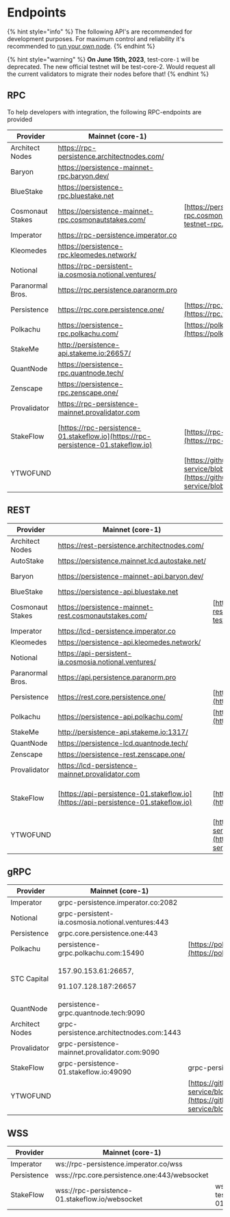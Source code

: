# Endpoints

{% hint style="info" %}
The following API's are recommended for development purposes. For maximum control and reliability it's recommended to [run your own node](../nodes-and-endpoints/setup.md).
{% endhint %}

{% hint style="warning" %}
**On June 15th, 2023**, test-core`-1` will be deprecated. The new official testnet will be test-core-2. Would request all the current validators to migrate their nodes before that!
{% endhint %}

## RPC

To help developers with integration, the following RPC-endpoints are provided

| Provider         | Mainnet (core-1)                                                                   | Testnet (test-core-2)                                                                                                                                                                            | Testnet (test-core-1)                                                                                |
| ---------------- | ---------------------------------------------------------------------------------- | ------------------------------------------------------------------------------------------------------------------------------------------------------------------------------------------------ | ---------------------------------------------------------------------------------------------------- |
| Architect Nodes  | https://rpc-persistence.architectnodes.com/                                        |                                                                                                                                                                                                  | https://rpc-testnet-persistence.architectnodes.com/                                                  |
| Baryon           | https://persistence-mainnet-rpc.baryon.dev/                                        |                                                                                                                                                                                                  | https://persistence-testnet-rpc.baryon.dev/                                                          |
| BlueStake        | https://persistence-rpc.bluestake.net                                              |                                                                                                                                                                                                  |                                                                                                      |
| Cosmonaut Stakes | https://persistence-mainnet-rpc.cosmonautstakes.com/                               | [https://persistence-testnet-rpc.cosmonautstakes.com/](https://persistence-testnet-rpc.cosmonautstakes.com/)                                                                                     | https://persistence-testnet-rpc.cosmonautstakes.com/                                                 |
| Imperator        | https://rpc-persistence.imperator.co                                               |                                                                                                                                                                                                  |                                                                                                      |
| Kleomedes        | https://persistence-rpc.kleomedes.network/                                         |                                                                                                                                                                                                  |                                                                                                      |
| Notional         | https://rpc-persistent-ia.cosmosia.notional.ventures/                              |                                                                                                                                                                                                  |                                                                                                      |
| Paranormal Bros. | https://rpc.persistence.paranorm.pro                                               |                                                                                                                                                                                                  | http://testnet-rpc.persistence.paranorm.pro:24657/                                                   |
| Persistence      | https://rpc.core.persistence.one/                                                  | [https://rpc.testnet2.persistence.one/](https://rpc.testnet2.persistence.one/)                                                                                                                   | https://rpc.testnet.persistence.one/                                                                 |
| Polkachu         | https://persistence-rpc.polkachu.com/                                              | [https://polkachu.com/testnets/persistence](https://polkachu.com/testnets/persistence)                                                                                                           | https://persistence-testnet-rpc.polkachu.com/                                                        |
| StakeMe          | http://persistence-api.stakeme.io:26657/                                           |                                                                                                                                                                                                  |                                                                                                      |
| QuantNode        | https://persistence-rpc.quantnode.tech/                                            |                                                                                                                                                                                                  |                                                                                                      |
| Zenscape         | https://persistence-rpc.zenscape.one/                                              |                                                                                                                                                                                                  |                                                                                                      |
| Provalidator     | https://rpc-persistence-mainnet.provalidator.com                                   |                                                                                                                                                                                                  | https://rpc-persistence-testnet.provalidator.com                                                     |
| StakeFlow        | [https://rpc-persistence-01.stakeflow.io](https://rpc-persistence-01.stakeflow.io) | [https://rpc-persistence-testnet-01.stakeflow.io/](https://rpc-persistence-testnet-01.stakeflow.io/)                                                                                             | [https://rpc-persistence-testnet-01.stakeflow.io/](https://rpc-persistence-testnet-01.stakeflow.io/) |
| YTWOFUND         |                                                                                    | [https://github.com/YTWOFUND/PersistenceCore-service/blob/main/PersistenceCoreTestnet/README.md](https://github.com/YTWOFUND/PersistenceCore-service/blob/main/PersistenceCoreTestnet/README.md) |                                                                                                      |

## REST

| Provider         | Mainnet (core-1)                                                                   | Testnet (test-core-2)                                                                                                                                                                            | Testnet (test-core-1)                                                                                |
| ---------------- | ---------------------------------------------------------------------------------- | ------------------------------------------------------------------------------------------------------------------------------------------------------------------------------------------------ | ---------------------------------------------------------------------------------------------------- |
| Architect Nodes  | https://rest-persistence.architectnodes.com/                                       |                                                                                                                                                                                                  | https://rest-testnet-persistence.architectnodes.com/                                                 |
| AutoStake        | https://persistence.mainnet.lcd.autostake.net/                                     |                                                                                                                                                                                                  |                                                                                                      |
| Baryon           | https://persistence-mainnet-api.baryon.dev/                                        |                                                                                                                                                                                                  | https://persistence-testnet-api.baryon.dev/                                                          |
| BlueStake        | https://persistence-api.bluestake.net                                              |                                                                                                                                                                                                  |                                                                                                      |
| Cosmonaut Stakes | https://persistence-mainnet-rest.cosmonautstakes.com/                              | [https://persistence-testnet-rest.cosmonautstakes.com/](https://persistence-testnet-rest.cosmonautstakes.com/)                                                                                   | https://persistence-testnet-rest.cosmonautstakes.com/                                                |
| Imperator        | https://lcd-persistence.imperator.co                                               |                                                                                                                                                                                                  |                                                                                                      |
| Kleomedes        | https://persistence-api.kleomedes.network/                                         |                                                                                                                                                                                                  |                                                                                                      |
| Notional         | https://api-persistent-ia.cosmosia.notional.ventures/                              |                                                                                                                                                                                                  |                                                                                                      |
| Paranormal Bros. | https://api.persistence.paranorm.pro                                               |                                                                                                                                                                                                  |                                                                                                      |
| Persistence      | https://rest.core.persistence.one/                                                 | [https://rest.testnet2.persistence.one/](https://rest.testnet2.persistence.one/)                                                                                                                 | https://rest.testnet.persistence.one/                                                                |
| Polkachu         | https://persistence-api.polkachu.com/                                              | [https://polkachu.com/testnets/persistence](https://polkachu.com/testnets/persistence)                                                                                                           | https://persistence-testnet-api.polkachu.com/                                                        |
| StakeMe          | http://persistence-api.stakeme.io:1317/                                            |                                                                                                                                                                                                  |                                                                                                      |
| QuantNode        | https://persistence-lcd.quantnode.tech/                                            |                                                                                                                                                                                                  |                                                                                                      |
| Zenscape         | https://persistence-rest.zenscape.one/                                             |                                                                                                                                                                                                  |                                                                                                      |
| Provalidator     | https://lcd-persistence-mainnet.provalidator.com                                   |                                                                                                                                                                                                  | https://lcd-persistence-testnet.provalidator.com                                                     |
| StakeFlow        | [https://api-persistence-01.stakeflow.io](https://api-persistence-01.stakeflow.io) | [https://api-persistence-testnet-01.stakeflow.io/](https://api-persistence-testnet-01.stakeflow.io/)                                                                                             | [https://api-persistence-testnet-01.stakeflow.io/](https://api-persistence-testnet-01.stakeflow.io/) |
| YTWOFUND         |                                                                                    | [https://github.com/YTWOFUND/PersistenceCore-service/blob/main/PersistenceCoreTestnet/README.md](https://github.com/YTWOFUND/PersistenceCore-service/blob/main/PersistenceCoreTestnet/README.md) |                                                                                                      |

## gRPC

| Provider        | Mainnet (core-1)                                       | Testnet (test-core-2)                                                                                                                                                                            | Testnet (test-core-1)                            |
| --------------- | ------------------------------------------------------ | ------------------------------------------------------------------------------------------------------------------------------------------------------------------------------------------------ | ------------------------------------------------ |
| Imperator       | grpc-persistence.imperator.co:2082                     |                                                                                                                                                                                                  |                                                  |
| Notional        | grpc-persistent-ia.cosmosia.notional.ventures:443      |                                                                                                                                                                                                  |                                                  |
| Persistence     | grpc.core.persistence.one:443                          |                                                                                                                                                                                                  |                                                  |
| Polkachu        | persistence-grpc.polkachu.com:15490                    | [https://polkachu.com/testnets/persistence](https://polkachu.com/testnets/persistence)                                                                                                           | persistence-testnet-grpc.polkachu.com:15490      |
| STC Capital     | <p>157.90.153.61:26657,</p><p>91.107.128.187:26657</p> |                                                                                                                                                                                                  |                                                  |
| QuantNode       | persistence-grpc.quantnode.tech:9090                   |                                                                                                                                                                                                  |                                                  |
| Architect Nodes | grpc-persistence.architectnodes.com:1443               |                                                                                                                                                                                                  | grpc-testnet-persistence.architectnodes.com:1443 |
| Provalidator    | grpc-persistence-mainnet.provalidator.com:9090         |                                                                                                                                                                                                  | grpc-persistence-testnet.provalidator.com:10057  |
| StakeFlow       | grpc-persistence-01.stakeflow.io:49090                 | grpc-persistence-testnet-01.stakeflow.io:11001                                                                                                                                                   | grpc-persistence-testnet-01.stakeflow.io:19002   |
| YTWOFUND        |                                                        | [https://github.com/YTWOFUND/PersistenceCore-service/blob/main/PersistenceCoreTestnet/README.md](https://github.com/YTWOFUND/PersistenceCore-service/blob/main/PersistenceCoreTestnet/README.md) |                                                  |

## WSS

| Provider    | Mainnet (core-1)                                |                                                         | Testnet (test-core-1)                                   |
| ----------- | ----------------------------------------------- | ------------------------------------------------------- | ------------------------------------------------------- |
| Imperator   | ws://rpc-persistence.imperator.co/wss           |                                                         |                                                         |
| Persistence | wss://rpc.core.persistence.one:443/websocket    |                                                         |                                                         |
| StakeFlow   | wss://rpc-persistence-01.stakeflow.io/websocket | wss://rpc-persistence-testnet-01.stakeflow.io/websocket | wss://rpc-persistence-testnet-01.stakeflow.io/websocket |
